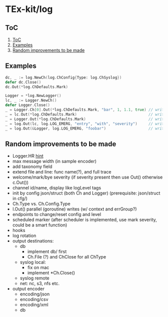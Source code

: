 # TEx-kit/log

## ToC

1. [ToC](#toc)
2. [Examples](#examples)
3. [Random improvements to be made](#random-improvements-to-be-made)

## Examples

```go
dc, _ := log.NewCh(log.ChConfig{Type: log.ChSyslog})
defer dc.Close()
dc.Out(*log.ChDefaults.Mark)

Logger = *log.NewLogger()
lc, _ := Logger.NewCh()
defer Logger.Close()
_ = Logger.Ch[0].Out(*log.ChDefaults.Mark, "bar", 1, 1.1, true) // write direct to the first channel
_ = lc.Out(*log.ChDefaults.Mark)                                // write to identified channel
_ = Logger.Out(*log.ChDefaults.Mark)                            // write to all channels
_ = log.Out(lc, log.LOG_EMERG, "entry", "with", "severity")     // write to identified channel with severity
_ = log.Out(&Logger, log.LOG_EMERG, "foobar")                   // write to all logger channels with severity

```

## Random improvements to be made

* Logger.HR [hint](https://stackoverflow.com/questions/16569433/get-terminal-size-in-go)
* max message width (in sample encoder)
* add taxonomy field
* extend file and line: func name(?), and full trace
* welcome/mark/bye severity (if severity present then use Out() otherwise c.Out())
* channel id/name, display like logLevel tags
* init by config json/struct (both Ch and Logger) (prerequisite: json/struct in cfg/)
* Ch.Type vs. Ch.Config.Type
* l.Out() parallel (goroutine) writes (w/ context and errGroup?)
* endpoints to change/reset config and level
* scheduled marker (after scheduler is implemented, use mark severity, could be a smart function)
* hooks
* log rotation
* output destinations:
  * db
    * implement db/ first
    * Ch.File (?) and ChClose for all ChType
  * syslog local:
    * fix on mac
    * implement *Ch.Close()
  * syslog remote
  * net: nc, s3, nfs etc.
* output encoder
  * encoding/json
  * encoding/csv
  * encoding/xml
  * db
